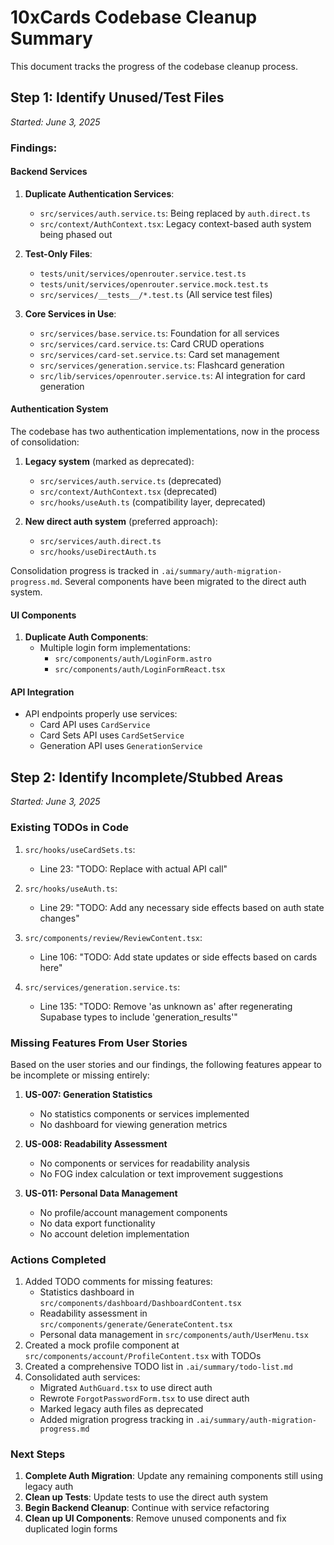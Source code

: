 # 10xCards Codebase Cleanup Summary

This document tracks the progress of the codebase cleanup process.

## Step 1: Identify Unused/Test Files
*Started: June 3, 2025*

### Findings:

#### Backend Services
1. **Duplicate Authentication Services**:
   - `src/services/auth.service.ts`: Being replaced by `auth.direct.ts`
   - `src/context/AuthContext.tsx`: Legacy context-based auth system being phased out

2. **Test-Only Files**:
   - `tests/unit/services/openrouter.service.test.ts`
   - `tests/unit/services/openrouter.service.mock.test.ts`
   - `src/services/__tests__/*.test.ts` (All service test files)

3. **Core Services in Use**:
   - `src/services/base.service.ts`: Foundation for all services
   - `src/services/card.service.ts`: Card CRUD operations
   - `src/services/card-set.service.ts`: Card set management
   - `src/services/generation.service.ts`: Flashcard generation
   - `src/lib/services/openrouter.service.ts`: AI integration for card generation

#### Authentication System
The codebase has two authentication implementations, now in the process of consolidation:
1. **Legacy system** (marked as deprecated):
   - `src/services/auth.service.ts` (deprecated)
   - `src/context/AuthContext.tsx` (deprecated)
   - `src/hooks/useAuth.ts` (compatibility layer, deprecated)

2. **New direct auth system** (preferred approach):
   - `src/services/auth.direct.ts`
   - `src/hooks/useDirectAuth.ts`

Consolidation progress is tracked in `.ai/summary/auth-migration-progress.md`. Several components have been migrated to the direct auth system.

#### UI Components
1. **Duplicate Auth Components**:
   - Multiple login form implementations:
     - `src/components/auth/LoginForm.astro`
     - `src/components/auth/LoginFormReact.tsx`

#### API Integration
- API endpoints properly use services:
  - Card API uses `CardService`
  - Card Sets API uses `CardSetService`
  - Generation API uses `GenerationService`

## Step 2: Identify Incomplete/Stubbed Areas
*Started: June 3, 2025*

### Existing TODOs in Code
1. `src/hooks/useCardSets.ts`: 
   - Line 23: "TODO: Replace with actual API call"

2. `src/hooks/useAuth.ts`: 
   - Line 29: "TODO: Add any necessary side effects based on auth state changes"

3. `src/components/review/ReviewContent.tsx`: 
   - Line 106: "TODO: Add state updates or side effects based on cards here"

4. `src/services/generation.service.ts`: 
   - Line 135: "TODO: Remove 'as unknown as' after regenerating Supabase types to include 'generation_results'"

### Missing Features From User Stories
Based on the user stories and our findings, the following features appear to be incomplete or missing entirely:

1. **US-007: Generation Statistics**
   - No statistics components or services implemented
   - No dashboard for viewing generation metrics

2. **US-008: Readability Assessment**
   - No components or services for readability analysis
   - No FOG index calculation or text improvement suggestions

3. **US-011: Personal Data Management**
   - No profile/account management components
   - No data export functionality
   - No account deletion implementation

### Actions Completed
1. Added TODO comments for missing features:
   - Statistics dashboard in `src/components/dashboard/DashboardContent.tsx`
   - Readability assessment in `src/components/generate/GenerateContent.tsx`
   - Personal data management in `src/components/auth/UserMenu.tsx`
2. Created a mock profile component at `src/components/account/ProfileContent.tsx` with TODOs
3. Created a comprehensive TODO list in `.ai/summary/todo-list.md`
4. Consolidated auth services:
   - Migrated `AuthGuard.tsx` to use direct auth
   - Rewrote `ForgotPasswordForm.tsx` to use direct auth
   - Marked legacy auth files as deprecated
   - Added migration progress tracking in `.ai/summary/auth-migration-progress.md`

### Next Steps
1. **Complete Auth Migration**: Update any remaining components still using legacy auth
2. **Clean up Tests**: Update tests to use the direct auth system
3. **Begin Backend Cleanup**: Continue with service refactoring
4. **Clean up UI Components**: Remove unused components and fix duplicated login forms

